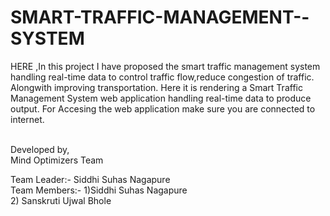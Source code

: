 # SMART-TRAFFIC-MANAGEMENT--SYSTEM

HERE ,In this project I have proposed the smart traffic management system handling real-time data to control traffic flow,reduce congestion of traffic.
Alongwith improving transportation.
Here it is rendering a Smart Traffic Management System web application handling real-time data to produce output.
For Accesing the web application make sure you are connected to internet.

<br>
Developed by, <br>
Mind Optimizers Team

Team Leader:- Siddhi Suhas Nagapure<br>
Team Members:- 1)Siddhi Suhas Nagapure<br> 2) Sanskruti Ujwal Bhole<br>

